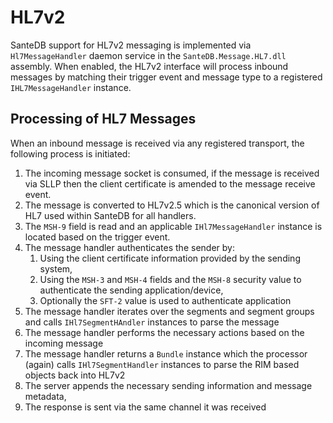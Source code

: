 # HL7v2

SanteDB support for HL7v2 messaging is implemented via `Hl7MessageHandler` daemon service in the `SanteDB.Message.HL7.dll` assembly. When enabled, the HL7v2 interface will process inbound messages by matching their trigger event and message type to a registered `IHL7MessageHandler` instance.

## Processing of HL7 Messages

When an inbound message is received via any registered transport, the following process is initiated:

1. The incoming message socket is consumed, if the message is received via SLLP then the client certificate is amended to the message receive event.
2. The message is converted to HL7v2.5 which is the canonical version of HL7 used within SanteDB for all handlers.
3. The `MSH-9` field is read and an applicable `IHl7MessageHandler` instance is located based on the trigger event.
4. The message handler authenticates the sender by:
   1. Using the client certificate information provided by the sending system, 
   2. Using the `MSH-3` and `MSH-4` fields and the `MSH-8` security value to authenticate the sending application/device,
   3. Optionally the `SFT-2` value is used to authenticate application
5. The message handler iterates over the segments and segment groups and calls `IHl7SegmentHAndler` instances to parse the message
6. The message handler performs the necessary actions based on the incoming message
7. The message handler returns a `Bundle` instance which the processor \(again\) calls `IHl7SegmentHandler` instances to parse the RIM based objects back into HL7v2
8. The server appends the necessary sending information and message metadata, 
9. The response is sent via the same channel it was received

